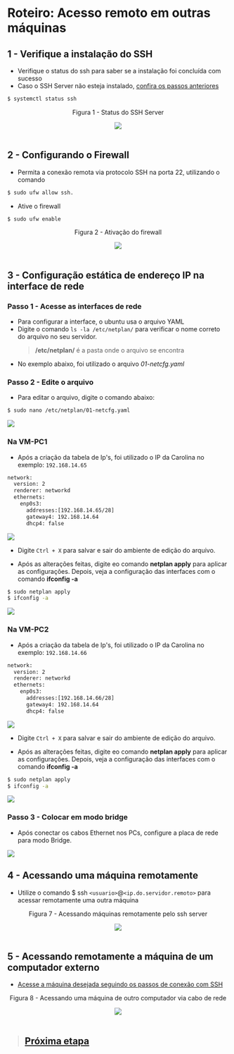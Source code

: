 # Roteiro: Acesso remoto em outras máquinas

## 1 - Verifique a instalação do SSH

- Verifique o status do ssh para saber se a instalação foi concluída com sucesso
- Caso o SSH Server não esteja instalado, <a href="./2.md"> confira os passos anteriores <a/>

```bash
$ systemctl status ssh
```

<div align="center">
  <p>Figura 1 - Status do SSH Server</p>
  <img src="../Imagens/etapa4-status-ssh.5.png" />
  <br><br>
</div>

## 2 - Configurando o Firewall

- Permita a conexão remota via protocolo SSH na porta 22, utilizando o comando

```bash
$ sudo ufw allow ssh.
```

- Ative o firewall

```bash
$ sudo ufw enable
```

<div align="center">
  <p>Figura 2 - Ativação do firewall</p>
  <img src="../Imagens/etapa4-ativacaodofirewall.6.png" />
  <br><br>
</div>

## 3 - Configuração estática de endereço IP na interface de rede

### Passo 1 - Acesse as interfaces de rede

- Para configurar a interface, o ubuntu usa o arquivo YAML
- Digite o comando `ls -la /etc/netplan/` para verificar o nome correto do arquivo no seu servidor.
  > **/etc/netplan/** é a pasta onde o arquivo se encontra
- No exemplo abaixo, foi utilizado o arquivo _01-netcfg.yaml_
  <img scr='../Imagens/etapa2-criandomv.5.1.png'>

### Passo 2 - Edite o arquivo

- Para editar o arquivo, digite o comando abaixo:

```bash
$ sudo nano /etc/netplan/01-netcfg.yaml
```

  <img src='../Imagens/etapa2-criandomv.6.png'>

### Na VM-PC1

- Após a criação da tabela de Ip's, foi utilizado o IP da Carolina no exemplo: `192.168.14.65`

```bash
network:
  version: 2
  renderer: networkd
  ethernets:
    enp0s3:
      addresses:[192.168.14.65/28]
      gateway4: 192.168.14.64
      dhcp4: false
```

<img src='../Imagens/etapa2-criandomv.7.png'> <br>

- Digite `Ctrl + X` para salvar e sair do ambiente de edição do arquivo.

- Após as alterações feitas, digite eo comando **netplan apply** para aplicar as configurações. Depois, veja a configuração das interfaces com o comando **ifconfig -a**

```bash
$ sudo netplan apply
$ ifconfig -a
```

  <img src='../Imagens/etapa2-criandomv.8.png'>

### Na VM-PC2

- Após a criação da tabela de Ip's, foi utilizado o IP da Carolina no exemplo: `192.168.14.66`

```bash
network:
  version: 2
  renderer: networkd
  ethernets:
    enp0s3:
      addresses:[192.168.14.66/28]
      gateway4: 192.168.14.64
      dhcp4: false
```

  <img src='../Imagens/etapa2-criandomv.9.png'> 
  
  * Digite `Ctrl + X` para salvar e sair do ambiente de edição do arquivo.
  
  * Após as alterações feitas, digite eo comando **netplan apply** para aplicar as configurações. Depois, veja a configuração das interfaces com o comando **ifconfig -a**

```bash
$ sudo netplan apply
$ ifconfig -a
```

  <img src='../Imagens/etapa2-criandomv.10.png'>
  
  ### Passo 3 - Colocar em modo bridge
   * Após conectar os cabos Ethernet nos PCs, configure a placa de rede para modo Bridge.
   
   <img src='../Imagens/etapa2-criandomv.11.png'>

<br>
<section id="ssh"> </section>

## 4 - Acessando uma máquina remotamente

- Utilize o comando $ ssh `<usuario>`@`<ip.do.servidor.remoto>` para acessar remotamente uma outra máquina

<div align="center">
  <p>Figura 7 - Acessando máquinas remotamente pelo ssh server</p>
  <img src="../Imagens/etapa4-acessando-vm2-ssh.7.png" />
  <br><br>
</div>

## 5 - Acessando remotamente a máquina de um computador externo

- <a href="#ssh">Acesse a máquina desejada seguindo os passos de conexão com SSH</a>

<div align="center">
  <p>Figura 8 - Acessando uma máquina de outro computador via cabo de rede</p>
  <img src="../Imagens/etapa4-ssh-entre-computadores.8.png" />
  <br><br>
</div>

> ## <a href="./Etapa-05.md">Próxima etapa</a>
